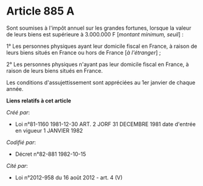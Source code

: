 # Article 885 A

Sont soumises à l'impôt annuel sur les grandes fortunes, lorsque la valeur de leurs biens est supérieure à 3.000.000 F
[*montant minimum, seuil*] :

1° Les personnes physiques ayant leur domicile fiscal en France, à raison de leurs biens situés en France ou hors de France
[*à l'étranger*] ;

2° Les personnes physiques n'ayant pas leur domicile fiscal en France, à raison de leurs biens situés en France.

Les conditions d'assujettissement sont appréciées au 1er janvier de chaque année.

**Liens relatifs à cet article**

_Créé par_:

  - Loi n°81-1160 1981-12-30 ART. 2 JORF 31 DECEMBRE 1981 date d'entrée en vigueur 1 JANVIER 1982

_Codifié par_:

  - Décret n°82-881 1982-10-15

_Cité par_:

  - Loi n°2012-958 du 16 août 2012 - art. 4 (V)
